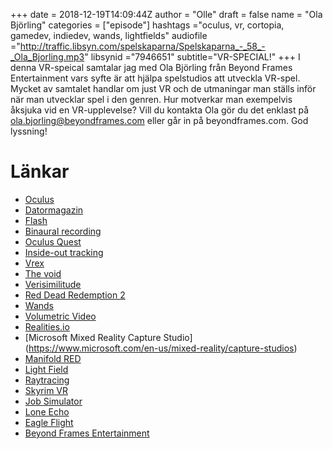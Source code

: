 +++
date = 2018-12-19T14:09:44Z
author = "Olle"
draft = false
name = "Ola Björling"
categories = ["episode"]
hashtags ="oculus, vr, cortopia, gamedev, indiedev, wands, lightfields"
audiofile ="http://traffic.libsyn.com/spelskaparna/Spelskaparna_-_58_-_Ola_Bjorling.mp3"
libsynid ="7946651"
subtitle="VR-SPECIAL!"
+++
I denna VR-speical samtalar jag med Ola Björling från Beyond Frames Entertainment vars syfte är att hjälpa spelstudios att utveckla VR-spel. Mycket av samtalet handlar om just VR och de utmaningar man ställs inför när man utvecklar spel i den genren. Hur motverkar man exempelvis åksjuka vid en VR-upplevelse? Vill du kontakta Ola gör du det enklast på ola.bjorling@beyondframes.com eller går in på beyondframes.com. God lyssning!
# Länkar
* [Oculus](https://www.oculus.com/)
* [Datormagazin](http://spelpappan.se/2017/06/han-tillgangliggor-datormagazin-pa-natet/)
* [Flash](https://en.wikipedia.org/wiki/Adobe_Flash)
* [Binaural recording](https://en.wikipedia.org/wiki/Binaural_recording)
* [Oculus Quest](https://www.youtube.com/watch?v=xAngb0wRZJM)
* [Inside-out tracking](https://www.wareable.com/vr/inside-out-vs-outside-in-vr-tracking-343)
* [Vrex](https://www.vrex.se/)
* [The void](https://www.thevoid.com/)
* [Verisimilitude](https://en.wikipedia.org/wiki/Verisimilitude_(fiction))
* [Red Dead Redemption 2](https://www.youtube.com/watch?v=srUjOl_wBmU)
* [Wands](http://wandsgame.com/)
* [Volumetric Video](https://en.wikipedia.org/wiki/Volumetric_video)
* [Realities.io](http://realities.io/)
* [Microsoft Mixed Reality Capture Studio]  (https://www.microsoft.com/en-us/mixed-reality/capture-studios)
* [Manifold RED](https://www.youtube.com/watch?v=LnY3JKf4Rn0)
* [Light Field](https://en.wikipedia.org/wiki/Light_field)
* [Raytracing](https://en.wikipedia.org/wiki/Ray_tracing_(graphics))
* [Skyrim VR](https://www.youtube.com/watch?v=5gdrHfi5K_w)
* [Job Simulator](https://www.youtube.com/watch?v=8H9ieJk8AJ4)
* [Lone Echo](https://www.youtube.com/watch?v=ejEjDji8Nfc)
* [Eagle Flight](https://www.youtube.com/watch?v=4McNCLM1-As)
* [Beyond Frames Entertainment](https://beyondframes.com/)
